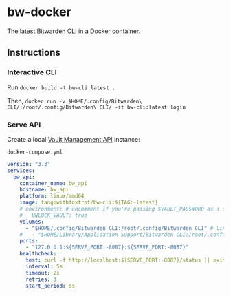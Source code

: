 # bw-docker
The latest Bitwarden CLI in a Docker container.

## Instructions
### Interactive CLI
Run `docker build -t bw-cli:latest .`

Then, `docker run -v $HOME/.config/Bitwarden\ CLI/:/root/.config/Bitwarden\ CLI/ -it bw-cli:latest login`

### Serve API
Create a local [Vault Management API](https://bitwarden.com/help/vault-management-api/) instance:

`docker-compose.yml`
```yaml
version: "3.3"
services:
  bw_api:
    container_name: bw_api
    hostname: bw_api
    platform: linux/amd64
    image: tangowithfoxtrot/bw-cli:${TAG:-latest}
    # environment: # uncomment if you're passing $VAULT_PASSWORD as a secret to unlock the vault
    #   UNLOCK_VAULT: true
    volumes:
      - "$HOME/.config/Bitwarden CLI:/root/.config/Bitwarden CLI" # Linux
    #   - "$HOME/Library/Application Support/Bitwarden CLI:/root/.config/Bitwarden CLI" # macOS
    ports:
      - "127.0.0.1:${SERVE_PORT:-8087}:${SERVE_PORT:-8087}"
    healthcheck:
      test: curl -f http://localhost:${SERVE_PORT:-8087}/status || exit 1
      interval: 5s
      timeout: 2s
      retries: 3
      start_period: 5s
```
